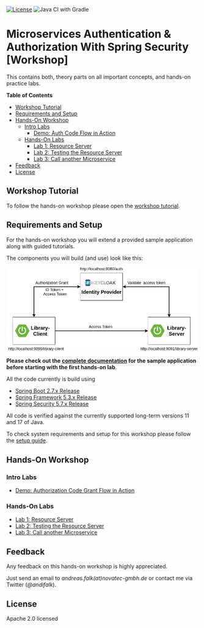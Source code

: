 [![License](https://img.shields.io/badge/License-Apache%20License%202.0-brightgreen.svg)][1]
![Java CI with Gradle](https://github.com/andifalk/microservices-auth-authz-spring-security/workflows/Java%20CI%20with%20Gradle/badge.svg)
# Microservices Authentication & Authorization With Spring Security [Workshop]

This contains both, theory parts on all important concepts, and hands-on practice labs.

__Table of Contents__

* [Workshop Tutorial](https://andifalk.gitbook.io/openid-connect-workshop)
* [Requirements and Setup](setup)
* [Hands-On Workshop](#hands-on-workshop)
    * [Intro Labs](#intro-labs)
        * [Demo: Auth Code Flow in Action](intro-labs/auth-code-demo)
    * [Hands-On Labs](#hands-on-labs)
        * [Lab 1: Resource Server](lab1)
        * [Lab 2: Testing the Resource Server](lab2)
        * [Lab 3: Call another Microservice](lab3)
* [Feedback](#feedback)
* [License](#license)

## Workshop Tutorial

To follow the hands-on workshop please open the [workshop tutorial](https://andifalk.gitbook.io/openid-connect-workshop).

## Requirements and Setup

For the hands-on workshop you will extend a provided sample application along with guided tutorials.

The components you will build (and use) look like this:

![Architecture](docs/images/demo-architecture.png)

__Please check out the [complete documentation](application-architecture) for the sample application before
starting with the first hands-on lab__.

All the code currently is build using

* [Spring Boot 2.7.x Release](https://spring.io/blog/2022/05/19/spring-boot-2-7-0-available-now)
* [Spring Framework 5.3.x Release](https://spring.io/blog/2020/10/27/spring-framework-5-3-goes-ga)
* [Spring Security 5.7.x Release](https://spring.io/blog/2022/05/15/spring-security-5-7-0-5-6-4-5-5-7-released-fixes-cve-2022-22978-cve-2022-22976)

All code is verified against the currently supported long-term versions 11 and 17 of Java.

To check system requirements and setup for this workshop please follow the [setup guide](setup).

## Hands-On Workshop

### Intro Labs

* [Demo: Authorization Code Grant Flow in Action](intro-labs/auth-code-demo)

### Hands-On Labs

* [Lab 1: Resource Server](lab1)
* [Lab 2: Testing the Resource Server](lab2)
* [Lab 3: Call another Microservice](lab3)

## Feedback

Any feedback on this hands-on workshop is highly appreciated.

Just send an email to _andreas.falk(at)novatec-gmbh.de_ or contact me via Twitter (_@andifalk_).

## License

Apache 2.0 licensed

[1]:http://www.apache.org/licenses/LICENSE-2.0.txt
